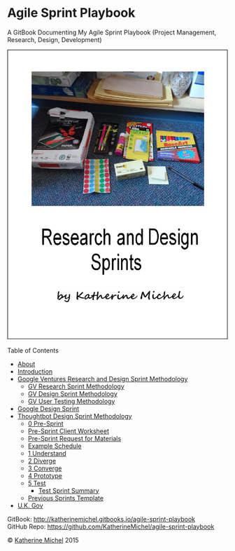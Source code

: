 # Agile Sprint Playbook

A GitBook Documenting My Agile Sprint Playbook (Project Management, Research, Design, Development)

![](cover.jpg)

Table of Contents
* [About](README.md)
* [Introduction](introduction.md)
* [Google Ventures Research and Design Sprint Methodology](google-ventures/google_ventures_research_and_design_sprint_methodology.md)
   * [GV Research Sprint Methodology](google-ventures/gv_research_sprint_methodology.md)
   * [GV Design Sprint Methodology](google-ventures/gv_design_sprint_methodology.md)
   * [GV User Testing Methodology](google-ventures/gv_user_testing_methodology.md)
* [Google Design Sprint](google_design_sprint.md)
* [Thoughtbot Design Sprint Methodology](thoughtbot/thoughtbot_design_sprint_methodology.md)
   * [0 Pre-Sprint](thoughtbot/0-pre-sprint.md)
   * [Pre-Sprint Client Worksheet](thoughtbot/0-pre-sprint-client-worksheet.md)
   * [Pre-Sprint Request for Materials](thoughtbot/0-pre-sprint-request-for-materials.md)
   * [Example Schedule](thoughtbot/example_schedule.md)
   * [1 Understand](thoughtbot/1-understand.md)
   * [2 Diverge](thoughtbot/2-diverge.md)
   * [3 Converge](thoughtbot/3-converge.md)
   * [4 Prototype](thoughtbot/4-prototype.md)
   * [5 Test](thoughtbot/5-test.md)
       * [Test Sprint Summary](thoughtbot/5-test-sprint-summary.md)
   * [Previous Sprints Template](previous_sprints_template.md)
* [U.K. Gov](uk_gov.md)

GitBook: http://katherinemichel.gitbooks.io/agile-sprint-playbook
<br> 
GitHub Repo: https://github.com/KatherineMichel/agile-sprint-playbook

© [Katherine Michel](https://twitter.com/katimichel) 2015


